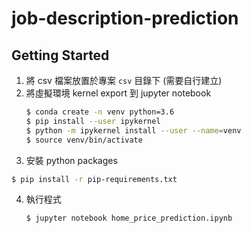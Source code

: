 # job-description-prediction


<!-- GETTING STARTED -->
## Getting Started

1. 將 csv 檔案放置於專案 `csv` 目錄下 (需要自行建立)
2. 將虛擬環境 kernel export 到 jupyter notebook
   ```sh
   $ conda create -n venv python=3.6
   $ pip install --user ipykernel
   $ python -m ipykernel install --user --name=venv
   $ source venv/bin/activate
   ```
3. 安裝 python packages
 ```sh
 $ pip install -r pip-requirements.txt
 ```
4. 執行程式
   ```sh
   $ jupyter notebook home_price_prediction.ipynb 
   ```
